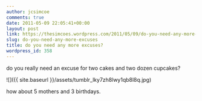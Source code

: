 ```yaml
---
author: jcsimcoe
comments: true
date: 2011-05-09 22:05:41+00:00
layout: post
link: https://thesimcoes.wordpress.com/2011/05/09/do-you-need-any-more-excuses/
slug: do-you-need-any-more-excuses
title: do you need any more excuses?
wordpress_id: 358
---
```


do you really need an excuse for two cakes and two dozen cupcakes?




![]({{ site.baseurl }}/assets/tumblr_lky7zh8lwy1qb8l8q.jpg)




how about 5 mothers and 3 birthdays.
